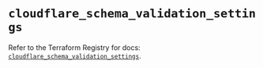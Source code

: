 # `cloudflare_schema_validation_settings`

Refer to the Terraform Registry for docs: [`cloudflare_schema_validation_settings`](https://registry.terraform.io/providers/cloudflare/cloudflare/5.9.0/docs/resources/schema_validation_settings).
